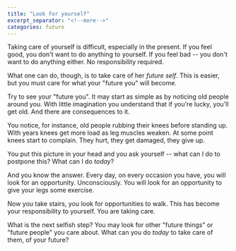 ```yaml
---
title: "Look for yourself"
excerpt_separator: "<!--more-->" 
categories: future
---
```


Taking care of yourself is difficult, especially in the present. If you feel
good, you don't want to do anything to yourself. If you feel bad -- you don't
want to do anything either. No responsibility required. 

What one can do, though, is to take care of her _future self_.  This is easier,
but you must care for what your "future you" will become.

<!-- more -->

Try to see your "future you". It may start as simple as by noticing old people
around you.  With little imagination you understand that if you're lucky,
you'll get old.  And there are consequences to it. 

You notice, for instance, old people rubbing their knees before standing up.
With years knees get more load as leg muscles weaken.  At some point knees
start to complain.  They hurt, they get damaged, they give up.

You put this picture in your head and you ask yourself -- what can I do to
postpone this? What can I do _today_? 

And you know the answer. Every day, on every occasion you have, you will look
for an opportunity. Unconsciously. You will look for an opportunity to give your legs some exercise. 

Now you take stairs, you look for opportunities to walk. This has become your
responsibility to yourself. You are taking care.

What is the next selfish step? You may look for other "future things" or
"future people" you care about. What can you do _today_ to take care of them,
of your future?
